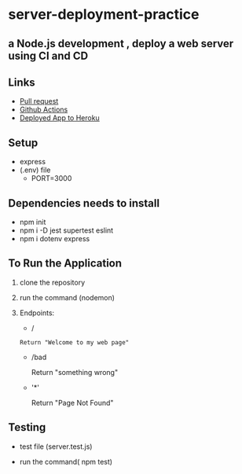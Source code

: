 # server-deployment-practice

## a Node.js development , deploy a web server using CI and CD

## Links

* [Pull request](https://github.com/En-ZUH/server-deployment-practice/pulls)
* [Github Actions](https://github.com/En-ZUH/server-deployment-practice/actions)
* [Deployed App to Heroku](https://enas-server-deploy-dev.herokuapp.com/)

## Setup

* express  
* (.env) file
  * PORT=3000

## Dependencies needs to install

* npm init
* npm i -D jest supertest eslint
* npm i dotenv express

## To Run the Application

1. clone the repository
2. run the command (nodemon)
3. Endpoints:
      * /

       Return "Welcome to my web page"

      * /bad

         Return "something wrong"

      * '*'
      
         Return  "Page Not Found"

## Testing

* test file (server.test.js)

* run the command( npm test)
